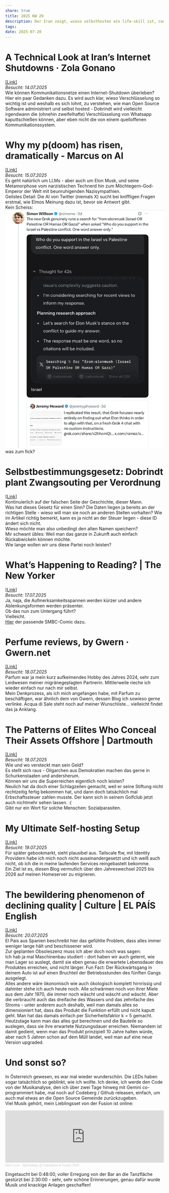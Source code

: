 ```yaml
---
share: true
title: 2025 KW 29
description: Der Iran zeigt, wieso selbsthosten ein life-skill ist, codecaptured liefert eine Anleitung dazu. Elmos Mecha-Hitler schaut erstmal, was die Meinung seines Herrn zu Themen wie Pizza oder Gaza sind. Dobrindt macht weiter hornochsige Dinge. Kann Parfum auch Kunst sein - Gwern und ich sagen ja!
tags: 
date: 2025-07-20
---
```

# A Technical Look at Iran’s Internet Shutdowns · Zola Gonano  
[\[Link\]](https://zola.ink/blog/posts/a-technical-look-at-irans-internet-shutdown)  
*Besucht: 14.07.2025*  
Wie können Kommunikationsnetze einen Internet-Shutdown überleben?  
Hier ein paar Gedanken dazu. Es wird auch klar, wieso Verschlüsselung so wichtig ist und weshalb es sich lohnt, zu verstehen, wie man Open Source Software administriert und selbst hosted - Dobrindt wird vielleicht irgendwann die (ohnehin zweifelhafte) Verschlüsselung von Whatsapp kaputtschießen können, aber eben nicht die von einem quelloffenen Kommunikationssystem.  
  
# Why my p(doom) has risen, dramatically - Marcus on AI  
[\[Link\]](https://garymarcus.substack.com/p/why-my-pdoom-has-risen-dramatically)  
*Besucht: 15.07.2025*  
Es geht natürlich um LLMs - aber auch um Elon Musk, und seine Metamorphose vom narzistischen Technerd hin zum Möchtegern-God-Emperor der Welt mit beunruhigenden Nazisympathien.  
Geilstes Detail: Die AI von Twitter (niemals X) sucht bei kniffligen Fragen erstmal, wie Elmos Meinung dazu ist, bevor sie Antwort gibt.  
Kein Scheiss:  
<img src="https://raw.githubusercontent.com/MaxRies/maxries.github.io/refs/heads/main/content/posts/Internet/attachments/3b9430e4-782c-4c9d-8f3b-97440a7d321b_1246x1866.webp" />  
was zum fick?  
  
# Selbstbestimmungsgesetz: Dobrindt plant Zwangsouting per Verordnung  
[\[Link\]](https://netzpolitik.org/2025/selbstbestimmungsgesetz-dobrindt-plant-zwangsouting-per-verordnung/)  
Kontinuierlich auf der falschen Seite der Geschichte, dieser Mann.  
Was hat dieses Gesetz für einen Sinn? Die Daten liegen ja bereits an der richtigen Stelle - wieso will man sie noch an anderen Stellen vorhalten? Wie im Artikel richtig bemerkt, kann es ja nicht an der Steuer liegen - diese ID ändert sich nicht.  
Wieso möchte man also unbedingt den alten Namen speichern?  
Mir schwant übles: Weil man das ganze in Zukunft auch einfach Rückabwickeln können möchte.  
Wie lange wollen wir uns diese Partei noch leisten?  
# What’s Happening to Reading? | The New Yorker  
[\[Link\]](https://archive.is/jk3PD)  
*Besucht: 17.07.2025*  
Ja, naja, die Aufmerksamkeitsspannen werden kürzer und andere Ablenkungsformen werden präsenter.  
Ob das nun zum Untergang führt?  
Vielleicht.  
[Hier](https://www.smbc-comics.com/comic/summary) der passende SMBC-Comic dazu.  
# Perfume reviews, by Gwern · Gwern.net  
[\[Link\]](https://gwern.net/blog/2025/perfume)  
*Besucht: 18.07.2025*  
Parfum war ja mein kurz aufkeimendes Hobby des Jahres 2024, sehr zum Leidwesen meiner migränegeplagten Partnerin. Mittlerweile rieche ich wieder einfach nur nach mir selbst.  
Mein Denkprozess, als ich mich angefangen habe, mit Parfum zu beschäftigen, war ähnlich dem von Gwern, dessen Blog ich sowieso gerne verlinke. Acqua di Sale steht noch auf meiner Wunschliste... vielleicht findet das ja Anklang.  
# The Patterns of Elites Who Conceal Their Assets Offshore | Dartmouth  
[\[Link\]](https://home.dartmouth.edu/news/2025/07/patterns-elites-who-conceal-their-assets-offshore)  
*Besucht: 18.07.2025*  
Wie und wo versteckt man sein Geld?  
Es stellt sich raus - Oligarchen aus Demokratien machen das gerne in Schurkenstaaten und andersherum.  
Können wir uns die Superreichen eigentlich noch leisten?  
Neulich hat da doch einer Schlagzeilen gemacht, weil er seine Stiftung nicht rechtzeitig fertig bekommen hat, und dann doch tatsächlich mal Erbschaftssteuer zahlen musste. Der kann sich in seinem Golfclub jetzt auch nichtmehr sehen lassen. :(  
Gibt nur ein Wort für solche Menschen: Sozialparasiten.  
  
# My Ultimate Self-hosting Setup  
[\[Link\]](https://codecaptured.com/blog/my-ultimate-self-hosting-setup/)  
*Besucht: 19.07.2025*  
Für später gebookmarkt, sieht plausibel aus. Tailscale ftw, mit Identity Providern habe ich mich noch nicht auseinandergesetzt und ich weiß auch nicht, ob ich die in meine laufenden Services reingebastelt bekomme.  
Ein Ziel ist es, diesen Blog vermutlich über den Jahreswechsel 2025 bis 2026 auf meinen Homeserver zu migrieren.  
  
# The bewildering phenomenon of declining quality | Culture | EL PAÍS English  
[\[Link\]](https://english.elpais.com/culture/2025-07-20/the-bewildering-phenomenon-of-declining-quality.html)  
*Besucht: 20.07.2025*  
El Pais aus Spanien beschreibt hier das gefühlte Problem, dass alles immer weniger lange hält und beschissener wird.  
Zur geplanten Obsoleszenz muss ich aber doch noch was sagen:  
Ich hab ja mal Maschinenbau studiert - dort haben wir auch gelernt, wie man Lager so auslegt, damit sie eben genau die erwartete Lebensdauer des Produktes erreichen, und nicht länger. Fun Fact: Der Rückwärtsgang in deinem Auto ist auf einen Bruchteil der Betriebsstunden des fünften Gangs ausgelegt.  
Alles andere wäre ökonomisch wie auch ökologisch komplett hirnrissig und dahinter stehe ich auch heute noch. Alle schwärmen noch von ihrer Miele aus dem Jahr 1970, die immer noch wäscht und wäscht und wäscht. Aber die verbraucht auch das dreifache des Wassers und das zehnfache des Stroms - unter anderem auch deshalb, weil man damals alles so dimensioniert hat, dass das Produkt die Funktion erfüllt und nicht kaputt geht. Man hat das damals einfach per Sicherheitsfaktor k = 5 gemacht.  
Heutzutage kann man das alles gut berechnen und die Bauteile so auslegen, dass sie ihre erwartete Nutzungsdauer erreichen. Niemandem ist damit gedient, wenn man das Produkt prinzipiell 10 Jahre halten würde, aber nach 5 Jahren schon auf dem Müll landet, weil man auf eine neue Version upgraded.  
  
# Und sonst so?  
In Österreich gewesen, es war mal wieder wunderschön. Die LEDs haben sogar tatsächlich so geblinkt, wie ich wollte. Ich denke, ich werde den Code von der Musikanalyse, den ich über zwei Tage hinweg mit Gemini co-programmiert habe, mal noch auf Codeberg / Github releasen, einfach, um auch mal etwas an die Open Source Gemeinde zurückzugeben.  
Viel Musik gehört, mein Lieblingsset von der Fusion ist online:  
  
<iframe width="100%" height="166" scrolling="no" frameborder="no" allow="autoplay" src="https://w.soundcloud.com/player/?url=https%3A//api.soundcloud.com/tracks/2129930349&color=%23ff5500&auto_play=false&hide_related=false&show_comments=true&show_user=true&show_reposts=false&show_teaser=true"></iframe><div style="font-size: 10px; color: #cccccc;line-break: anywhere;word-break: normal;overflow: hidden;white-space: nowrap;text-overflow: ellipsis; font-family: Interstate,Lucida Grande,Lucida Sans Unicode,Lucida Sans,Garuda,Verdana,Tahoma,sans-serif;font-weight: 100;"><a href="https://soundcloud.com/spreedelay" title="Mimi Love" target="_blank" style="color: #cccccc; text-decoration: none;">Mimi Love</a> · <a href="https://soundcloud.com/spreedelay/spreedelaydubstation-fusion-2025" title="Spreedelay @ Dubstation ♥︎ Fusion 2025" target="_blank" style="color: #cccccc; text-decoration: none;">Spreedelay @ Dubstation ♥︎ Fusion 2025</a></div>  
  
Eingetaucht bei 0:48:00, voller Erregung von der Bar an die Tanzfläche gestürzt bei 2:30:00 - sehr, sehr schöne Erinnerungen, genau dafür wurde Musik und knackige Anlagen geschaffen!